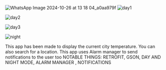 ![WhatsApp Image 2024-10-26 at 13 18 04_a0aa979f](https://github.com/user-attachments/assets/a0a4ef5d-4e8c-4029-912d-fe7f5566688a) ![day1](https://github.com/user-attachments/assets/d26f14ce-e643-486b-8e92-ab961da77303)


![day2](https://github.com/user-attachments/assets/120f1b66-73d6-4aa2-9610-f5e5630f0a13)

![day3](https://github.com/user-attachments/assets/b346cb7d-e062-4c33-a591-e5529b927cae)

![night](https://github.com/user-attachments/assets/d2d0cab0-c4c0-4c9d-bef9-21b87f64b7be)



This app has been made to display the current city temperature.
You can also search for a location.
This app uses Alarm manager to send notifications to the user too
NOTABLE THINGS:
RETROFIT,
GSON,
DAY AND NIGHT MODE,
ALARM MANAGER ,
NOTIFICATIONS
